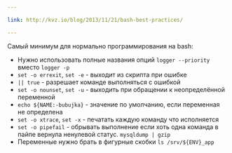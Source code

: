 ```yaml
---

link: http://kvz.io/blog/2013/11/21/bash-best-practices/

---
```


Самый минимум для нормально программирования на bash:

- Нужно использовать полные названия опций `logger --priority` вместо `logger -p`
- `set -o errexit`, `set -e` - выходит из скрипта при ошибке
- `|| true` - разрешает команде выполняться с ошибкой
- `set -o nounset`, `set -u` - выходить при обращении к неопределённой переменной
- `echo ${NAME:-bubujka}` - значение по умолчанию, если переменная не определена
- `set -o xtrace`, `set -x` - печатать каждую команду что исполняется
- `set -o pipefail` - обрывать выполнение если хоть одна команда в пайпе вернула ненулевой статус. `mysqldump | gzip`
- Переменные нужно брать в фигурные скобки `ls /srv/${ENV}_app`
